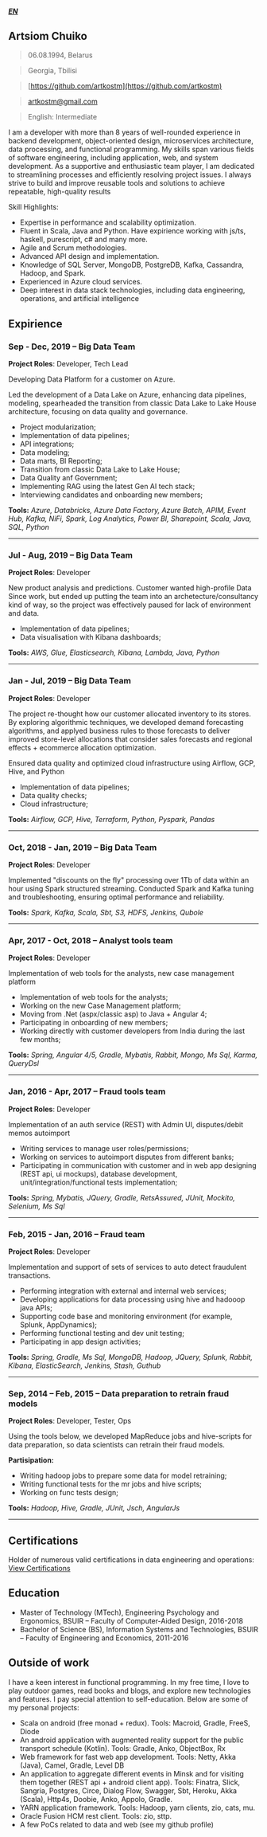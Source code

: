 ##### [EN](https://artkostm.github.io/cv/)

## Artsiom Chuiko
>06.08.1994, Belarus

>Georgia, Tbilisi

>[https://github.com/artkostm](https://github.com/artkostm)

>[artkostm@gmail.com](mailto:artkostm@gmail.com)

>English: Intermediate

I am a developer with more than 8 years of well-rounded experience in backend development, object-oriented design, microservices architecture, data processing, and functional programming. My skills span various fields of software engineering, including application, web, and system development. As a supportive and enthusiastic team player, I am dedicated to streamlining processes and efficiently resolving project issues. I always strive to build and improve reusable tools and solutions to achieve repeatable, high-quality results

Skill Highlights:
- Expertise in performance and scalability optimization.
- Fluent in Scala, Java and Python. Have expirience working with js/ts, haskell, purescript, c# and many more.
- Agile and Scrum methodologies.
- Advanced API design and implementation.
- Knowledge of SQL Server, MongoDB, PostgreDB, Kafka, Cassandra, Hadoop, and Spark.
- Experienced in Azure cloud services.
- Deep interest in data stack technologies, including data engineering, operations, and artificial intelligence
  
## Expirience

### **Sep - Dec, 2019** – Big Data Team 

**Project Roles**: Developer, Tech Lead

Developing Data Platform for a customer on Azure.

Led the development of a Data Lake on Azure, enhancing data pipelines, modeling, spearheaded the transition from classic Data Lake to Lake House architecture, focusing on data quality and governance.
- Project modularization;
- Implementation of data pipelines;
- API integrations;
- Data modeling;
- Data marts, BI Reporting;
- Transition from classic Data Lake to Lake House;
- Data Quality anf Government;
- Implementing RAG using the latest Gen AI tech stack;
- Interviewing candidates and onboarding new members;

**Tools:** _Azure, Databricks, Azure Data Factory, Azure Batch, APIM, Event Hub, Kafka, NiFi, Spark, Log Analytics, Power BI, Sharepoint, Scala, Java, SQL, Python_

---

### **Jul - Aug, 2019** – Big Data Team 

**Project Roles**: Developer

New product analysis and predictions. 
Customer wanted high-profile Data Since work, but ended up putting the team into an archetecture/consultancy kind of way, so the project was effectively paused for lack of environment and data.

- Implementation of data pipelines;
- Data visualisation with Kibana dashboards;

**Tools:** _AWS, Glue, Elasticsearch, Kibana, Lambda, Java, Python_

---

### **Jan - Jul, 2019** – Big Data Team 

**Project Roles**: Developer

The project re-thought how our customer allocated inventory to its stores. By exploring algorithmic techniques, we developed demand forecasting algorithms, and applyed business rules to those forecasts to deliver improved store-level allocations that consider sales forecasts and regional effects + ecommerce allocation optimization.

Ensured data quality and optimized cloud infrastructure using Airflow, GCP, Hive, and Python
- Implementation of data pipelines;
- Data quality checks;
- Cloud infrastructure;

**Tools:** _Airflow, GCP, Hive, Terraform, Python, Pyspark, Pandas_

---

### **Oct, 2018 - Jan, 2019** – Big Data Team 

**Project Roles**: Developer

Implemented "discounts on the fly" processing over 1Tb of data within an hour using Spark structured streaming.
Conducted Spark and Kafka tuning and troubleshooting, ensuring optimal performance and reliability.

**Tools:** _Spark, Kafka, Scala, Sbt, S3, HDFS, Jenkins, Qubole_

---

### **Apr, 2017 - Oct, 2018** – Analyst tools team 

**Project Roles**: Developer

Implementation of web tools for the analysts, new case management platform

- Implementation of web tools for the analysts;
- Working on the new Case Management platform;
- Moving from .Net (aspx/classic asp) to Java + Angular 4;
- Participating in onboarding of new members;
- Working directly with customer developers from India during the last few months;

**Tools:** _Spring, Angular 4/5, Gradle, Mybatis, Rabbit, Mongo, Ms Sql, Karma, QueryDsl_

---

### **Jan, 2016 - Apr, 2017** – Fraud tools team 

**Project Roles**: Developer

Implementation of an auth service (REST) with Admin UI, disputes/debit memos autoimport

- Writing services to manage user roles/permissions;
- Working on services to autoimport disputes from different banks;
- Participating in communication with customer and in web app designing (REST api, ui mockups), database development, unit/integration/functional tests implementation;

**Tools:** _Spring, Mybatis, JQuery, Gradle, RetsAssured, JUnit, Mockito, Selenium, Ms Sql_

---

### **Feb, 2015 - Jan, 2016** – Fraud team

**Project Roles**: Developer

Implementation and support of sets of services to auto detect fraudulent transactions.

- Performing integration with external and internal web services;
- Developing applications for data processing using hive and hadooop java APIs;
- Supporting code base and monitoring environment (for example, Splunk, AppDynamics);
- Performing functional testing and dev unit testing;
- Participating in app design activities;

**Tools:** _Spring, Gradle, Ms Sql, MongoDB, Hadoop, JQuery, Splunk, Rabbit, Kibana, ElasticSearch, Jenkins, Stash, Guthub_

---

### **Sep, 2014 – Feb, 2015** – Data preparation to retrain fraud models

**Project Roles**: Developer, Tester, Ops

Using the tools below, we developed MapReduce jobs and hive-scripts for data preparation, so data scientists can retrain their fraud models.

**Partisipation:**
  * Writing hadoop jobs to prepare some data for model retraining;
  * Writing functional tests for the mr jobs and hive scripts;
  * Working on func tests design;
  
**Tools:** _Hadoop, Hive, Gradle, JUnit, Jsch, AngularJs_

---

## Certifications

Holder of numerous valid certifications in data engineering and operations: [View Certifications](https://credentials.databricks.com/profile/artkostm/wallet)

## Education

- Master of Technology (MTech), Engineering Psychology and Ergonomics, BSUIR – Faculty of Computer-Aided Design, 2016-2018
- Bachelor of Science (BS), Information Systems and Technologies, BSUIR – Faculty of Engineering and Economics, 2011-2016

## Outside of work

I have a keen interest in functional programming. In my free time, I love to play outdoor games, read books and blogs, and explore new technologies and features. I pay special attention to self-education. Below are some of my personal projects:

- Scala on android (free monad + redux). Tools: Macroid, Gradle, FreeS, Diode
- An android application with augmented reality support for the public transport schedule (Kotlin). Tools: Gradle, Anko, ObjectBox, Rx
- Web framework for fast web app development. Tools: Netty, Akka (Java), Camel, Gradle, Level DB
- An application to aggregate different events in Minsk and for visiting them together (REST api +  android client app). Tools: Finatra, Slick, Sangria, Postgres, Circe, Dialog Flow, Swagger, Sbt, Heroku, Akka (Scala), Http4s, Doobie, Anko, Appolo, Gradle.
- YARN application framework. Tools: Hadoop, yarn clients, zio, cats, mu.
- Oracle Fusion HCM rest client. Tools: zio, sttp.
- A few PoCs related to data and web (see my github profile)
